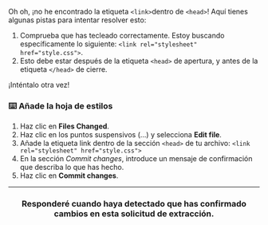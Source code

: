 Oh oh, ¡no he encontrado la etiqueta `<link>`dentro de `<head>`! Aquí tienes algunas pistas para intentar resolver esto:

1. Comprueba que has tecleado correctamente. Estoy buscando específicamente lo siguiente: `<link rel="stylesheet" href="style.css">`.
2. Esto debe estar después de la etiqueta `<head>` de apertura, y antes de la etiqueta `</head>` de cierre.

¡Inténtalo otra vez!

### :keyboard: Añade la hoja de estilos

1. Haz clic en **Files Changed**.
1. Haz clic en los puntos suspensivos (...) y selecciona **Edit file**.
1. Añade la etiqueta link dentro de la sección `<head>` de tu archivo: `<link rel="stylesheet" href="style.css">`
1. En la sección _Commit changes_, introduce un mensaje de confirmación que describa lo que has hecho.
1. Haz clic en **Commit changes**.

<hr>
<h3 align="center">Responderé cuando haya detectado que has confirmado cambios en esta solicitud de extracción.</h3>